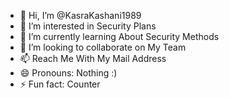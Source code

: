 - 👋 Hi, I’m @KasraKashani1989
- 👀 I’m interested in Security Plans
- 🌱 I’m currently learning About Security Methods
- 💞️ I’m looking to collaborate on My Team
- 📫 Reach Me With My Mail Address
- 😄 Pronouns: Nothing :)     
- ⚡ Fun fact: Counter   

<!---
KasraKashani1989/KasraKashani1989 is a ✨ special ✨ repository because its `README.md` (this file) appears on your GitHub profile.
You can click the Preview link to take a look at your changes.
--->
